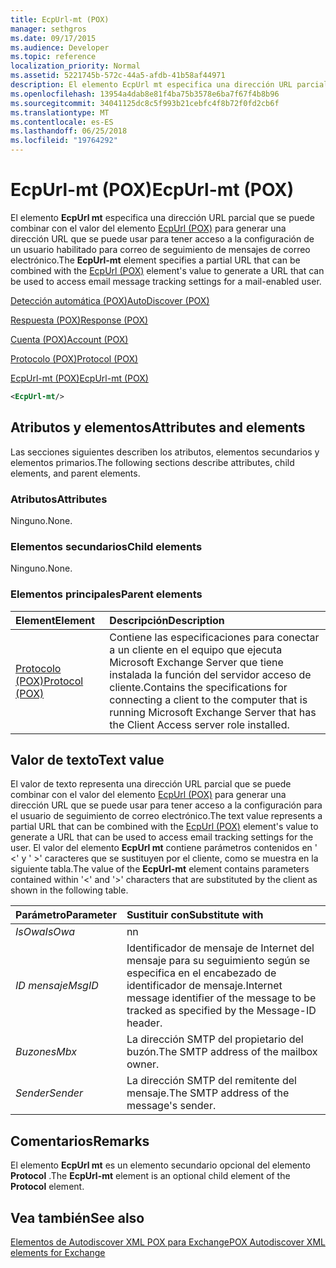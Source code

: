 ```yaml
---
title: EcpUrl-mt (POX)
manager: sethgros
ms.date: 09/17/2015
ms.audience: Developer
ms.topic: reference
localization_priority: Normal
ms.assetid: 5221745b-572c-44a5-afdb-41b58af44971
description: El elemento EcpUrl mt especifica una dirección URL parcial que se puede combinar con el valor del elemento EcpUrl (POX) para generar una dirección URL que se puede usar para tener acceso a la configuración de un usuario habilitado para correo de seguimiento de mensajes de correo electrónico.
ms.openlocfilehash: 13954a4dab8e81f4ba75b3578e6ba7f67f4b8b96
ms.sourcegitcommit: 34041125dc8c5f993b21cebfc4f8b72f0fd2cb6f
ms.translationtype: MT
ms.contentlocale: es-ES
ms.lasthandoff: 06/25/2018
ms.locfileid: "19764292"
---
```

# <a name="ecpurl-mt-pox"></a><span data-ttu-id="4db2b-103">EcpUrl-mt (POX)</span><span class="sxs-lookup"><span data-stu-id="4db2b-103">EcpUrl-mt (POX)</span></span>

<span data-ttu-id="4db2b-104">El elemento **EcpUrl mt** especifica una dirección URL parcial que se puede combinar con el valor del elemento [EcpUrl (POX)](ecpurl-pox.md) para generar una dirección URL que se puede usar para tener acceso a la configuración de un usuario habilitado para correo de seguimiento de mensajes de correo electrónico.</span><span class="sxs-lookup"><span data-stu-id="4db2b-104">The **EcpUrl-mt** element specifies a partial URL that can be combined with the [EcpUrl (POX)](ecpurl-pox.md) element's value to generate a URL that can be used to access email message tracking settings for a mail-enabled user.</span></span> 
  
[<span data-ttu-id="4db2b-105">Detección automática (POX)</span><span class="sxs-lookup"><span data-stu-id="4db2b-105">AutoDiscover (POX)</span></span>](autodiscover-pox.md)
  
[<span data-ttu-id="4db2b-106">Respuesta (POX)</span><span class="sxs-lookup"><span data-stu-id="4db2b-106">Response (POX)</span></span>](response-pox.md)
  
[<span data-ttu-id="4db2b-107">Cuenta (POX)</span><span class="sxs-lookup"><span data-stu-id="4db2b-107">Account (POX)</span></span>](account-pox.md)
  
[<span data-ttu-id="4db2b-108">Protocolo (POX)</span><span class="sxs-lookup"><span data-stu-id="4db2b-108">Protocol (POX)</span></span>](protocol-pox.md)
  
[<span data-ttu-id="4db2b-109">EcpUrl-mt (POX)</span><span class="sxs-lookup"><span data-stu-id="4db2b-109">EcpUrl-mt (POX)</span></span>](ecpurl-mt-pox.md)
  
```XML
<EcpUrl-mt/>
```

## <a name="attributes-and-elements"></a><span data-ttu-id="4db2b-110">Atributos y elementos</span><span class="sxs-lookup"><span data-stu-id="4db2b-110">Attributes and elements</span></span>

<span data-ttu-id="4db2b-111">Las secciones siguientes describen los atributos, elementos secundarios y elementos primarios.</span><span class="sxs-lookup"><span data-stu-id="4db2b-111">The following sections describe attributes, child elements, and parent elements.</span></span>
  
### <a name="attributes"></a><span data-ttu-id="4db2b-112">Atributos</span><span class="sxs-lookup"><span data-stu-id="4db2b-112">Attributes</span></span>

<span data-ttu-id="4db2b-113">Ninguno.</span><span class="sxs-lookup"><span data-stu-id="4db2b-113">None.</span></span>
  
### <a name="child-elements"></a><span data-ttu-id="4db2b-114">Elementos secundarios</span><span class="sxs-lookup"><span data-stu-id="4db2b-114">Child elements</span></span>

<span data-ttu-id="4db2b-115">Ninguno.</span><span class="sxs-lookup"><span data-stu-id="4db2b-115">None.</span></span>
  
### <a name="parent-elements"></a><span data-ttu-id="4db2b-116">Elementos principales</span><span class="sxs-lookup"><span data-stu-id="4db2b-116">Parent elements</span></span>

|<span data-ttu-id="4db2b-117">**Element**</span><span class="sxs-lookup"><span data-stu-id="4db2b-117">**Element**</span></span>|<span data-ttu-id="4db2b-118">**Descripción**</span><span class="sxs-lookup"><span data-stu-id="4db2b-118">**Description**</span></span>|
|:-----|:-----|
|[<span data-ttu-id="4db2b-119">Protocolo (POX)</span><span class="sxs-lookup"><span data-stu-id="4db2b-119">Protocol (POX)</span></span>](protocol-pox.md) <br/> |<span data-ttu-id="4db2b-120">Contiene las especificaciones para conectar a un cliente en el equipo que ejecuta Microsoft Exchange Server que tiene instalada la función del servidor acceso de cliente.</span><span class="sxs-lookup"><span data-stu-id="4db2b-120">Contains the specifications for connecting a client to the computer that is running Microsoft Exchange Server that has the Client Access server role installed.</span></span>  <br/> |
   
## <a name="text-value"></a><span data-ttu-id="4db2b-121">Valor de texto</span><span class="sxs-lookup"><span data-stu-id="4db2b-121">Text value</span></span>

<span data-ttu-id="4db2b-122">El valor de texto representa una dirección URL parcial que se puede combinar con el valor del elemento [EcpUrl (POX)](ecpurl-pox.md) para generar una dirección URL que se puede usar para tener acceso a la configuración para el usuario de seguimiento de correo electrónico.</span><span class="sxs-lookup"><span data-stu-id="4db2b-122">The text value represents a partial URL that can be combined with the [EcpUrl (POX)](ecpurl-pox.md) element's value to generate a URL that can be used to access email tracking settings for the user.</span></span> <span data-ttu-id="4db2b-123">El valor del elemento **EcpUrl mt** contiene parámetros contenidos en ' <' y ' >' caracteres que se sustituyen por el cliente, como se muestra en la siguiente tabla.</span><span class="sxs-lookup"><span data-stu-id="4db2b-123">The value of the **EcpUrl-mt** element contains parameters contained within '<' and '>' characters that are substituted by the client as shown in the following table.</span></span> 
  
|<span data-ttu-id="4db2b-124">**Parámetro**</span><span class="sxs-lookup"><span data-stu-id="4db2b-124">**Parameter**</span></span>|<span data-ttu-id="4db2b-125">**Sustituir con**</span><span class="sxs-lookup"><span data-stu-id="4db2b-125">**Substitute with**</span></span>|
|:-----|:-----|
| <span data-ttu-id="4db2b-126">_IsOwa_</span><span class="sxs-lookup"><span data-stu-id="4db2b-126">_IsOwa_</span></span> <br/> |<span data-ttu-id="4db2b-127">n</span><span class="sxs-lookup"><span data-stu-id="4db2b-127">n</span></span>  <br/> |
| <span data-ttu-id="4db2b-128">_ID mensaje_</span><span class="sxs-lookup"><span data-stu-id="4db2b-128">_MsgID_</span></span> <br/> |<span data-ttu-id="4db2b-129">Identificador de mensaje de Internet del mensaje para su seguimiento según se especifica en el encabezado de identificador de mensaje.</span><span class="sxs-lookup"><span data-stu-id="4db2b-129">Internet message identifier of the message to be tracked as specified by the Message-ID header.</span></span>  <br/> |
| <span data-ttu-id="4db2b-130">_Buzones_</span><span class="sxs-lookup"><span data-stu-id="4db2b-130">_Mbx_</span></span> <br/> |<span data-ttu-id="4db2b-131">La dirección SMTP del propietario del buzón.</span><span class="sxs-lookup"><span data-stu-id="4db2b-131">The SMTP address of the mailbox owner.</span></span>  <br/> |
| <span data-ttu-id="4db2b-132">_Sender_</span><span class="sxs-lookup"><span data-stu-id="4db2b-132">_Sender_</span></span> <br/> |<span data-ttu-id="4db2b-133">La dirección SMTP del remitente del mensaje.</span><span class="sxs-lookup"><span data-stu-id="4db2b-133">The SMTP address of the message's sender.</span></span>  <br/> |
   
## <a name="remarks"></a><span data-ttu-id="4db2b-134">Comentarios</span><span class="sxs-lookup"><span data-stu-id="4db2b-134">Remarks</span></span>

<span data-ttu-id="4db2b-135">El elemento **EcpUrl mt** es un elemento secundario opcional del elemento **Protocol** .</span><span class="sxs-lookup"><span data-stu-id="4db2b-135">The **EcpUrl-mt** element is an optional child element of the **Protocol** element.</span></span> 
  
## <a name="see-also"></a><span data-ttu-id="4db2b-136">Vea también</span><span class="sxs-lookup"><span data-stu-id="4db2b-136">See also</span></span>



[<span data-ttu-id="4db2b-137">Elementos de Autodiscover XML POX para Exchange</span><span class="sxs-lookup"><span data-stu-id="4db2b-137">POX Autodiscover XML elements for Exchange</span></span>](pox-autodiscover-xml-elements-for-exchange.md)

